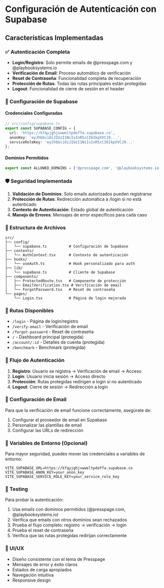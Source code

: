 # Configuración de Autenticación con Supabase

## Características Implementadas

### ✅ Autenticación Completa
- **Login/Registro**: Solo permite emails de @presspage.com y @playbooksystems.io
- **Verificación de Email**: Proceso automático de verificación
- **Reset de Contraseña**: Funcionalidad completa de recuperación
- **Protección de Rutas**: Todas las rutas principales están protegidas
- **Logout**: Funcionalidad de cierre de sesión en el header

### 🔧 Configuración de Supabase

#### Credenciales Configuradas
```typescript
// src/config/supabase.ts
export const SUPABASE_CONFIG = {
  url: 'https://kfqyjghjvwweltpdoffa.supabase.co',
  anonKey: 'eyJhbGciOiJIUzI1NiIsInR5cCI6IkpXVCJ9...',
  serviceRoleKey: 'eyJhbGciOiJIUzI1NiIsInR5cCI6IkpXVCJ9...'
};
```

#### Dominios Permitidos
```typescript
export const ALLOWED_DOMAINS = ['@presspage.com', '@playbooksystems.io'];
```

### 🛡️ Seguridad Implementada

1. **Validación de Dominios**: Solo emails autorizados pueden registrarse
2. **Protección de Rutas**: Redirección automática a /login si no está autenticado
3. **Contexto de Autenticación**: Estado global de autenticación
4. **Manejo de Errores**: Mensajes de error específicos para cada caso

### 📁 Estructura de Archivos

```
src/
├── config/
│   └── supabase.ts          # Configuración de Supabase
├── contexts/
│   └── AuthContext.tsx      # Contexto de autenticación
├── hooks/
│   └── useAuth.ts           # Hook personalizado para auth
├── lib/
│   └── supabase.ts          # Cliente de Supabase
├── components/
│   ├── ProtectedRoute.tsx   # Componente de protección
│   ├── EmailVerification.tsx # Verificación de email
│   └── ForgotPassword.tsx   # Reset de contraseña
└── pages/
    └── Login.tsx            # Página de login mejorada
```

### 🚀 Rutas Disponibles

- `/login` - Página de login/registro
- `/verify-email` - Verificación de email
- `/forgot-password` - Reset de contraseña
- `/` - Dashboard principal (protegida)
- `/account/:id` - Detalles de cuenta (protegida)
- `/benchmark` - Benchmark (protegida)

### 🔄 Flujo de Autenticación

1. **Registro**: Usuario se registra → Verificación de email → Acceso
2. **Login**: Usuario inicia sesión → Acceso directo
3. **Protección**: Rutas protegidas redirigen a login si no autenticado
4. **Logout**: Cierre de sesión → Redirección a login

### 📧 Configuración de Email

Para que la verificación de email funcione correctamente, asegúrate de:

1. Configurar el proveedor de email en Supabase
2. Personalizar las plantillas de email
3. Configurar las URLs de redirección

### 🔐 Variables de Entorno (Opcional)

Para mayor seguridad, puedes mover las credenciales a variables de entorno:

```env
VITE_SUPABASE_URL=https://kfqyjghjvwweltpdoffa.supabase.co
VITE_SUPABASE_ANON_KEY=your_anon_key
VITE_SUPABASE_SERVICE_ROLE_KEY=your_service_role_key
```

### 🧪 Testing

Para probar la autenticación:

1. Usa emails con dominios permitidos (@presspage.com, @playbooksystems.io)
2. Verifica que emails con otros dominios sean rechazados
3. Prueba el flujo completo: registro → verificación → login
4. Prueba el reset de contraseña
5. Verifica que las rutas protegidas redirijan correctamente

### 🎨 UI/UX

- Diseño consistente con el tema de Presspage
- Mensajes de error y éxito claros
- Estados de carga apropiados
- Navegación intuitiva
- Responsive design 